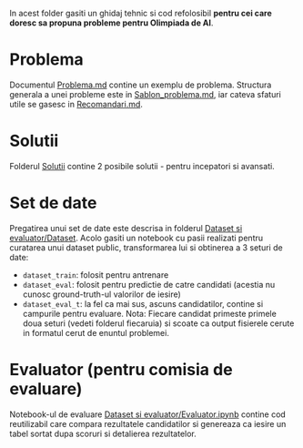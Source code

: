 In acest folder gasiti un ghidaj tehnic si cod refolosibil **pentru cei care doresc sa propuna probleme pentru Olimpiada de AI**.

# Problema
Documentul [Problema.md](Problema.md) contine un exemplu de problema. Structura generala a unei probleme este in [Sablon_problema.md](Sablon_problema.md), iar cateva sfaturi utile se gasesc in [Recomandari.md](Recomandari.md).

# Solutii
Folderul [Solutii](Solutii) contine 2 posibile solutii - pentru incepatori si avansati.
    
# Set de date
Pregatirea unui set de date este descrisa in folderul [Dataset si evaluator/Dataset](Dataset%20si%20evaluator/Dataset). Acolo gasiti un notebook cu pasii realizati pentru curatarea unui dataset public, transformarea lui si obtinerea a 3 seturi de date:
- `dataset_train`: folosit pentru antrenare
- `dataset_eval`: folosit pentru predictie de catre candidati (acestia nu cunosc ground-truth-ul valorilor de iesire)
- `dataset_eval_t`: la fel ca mai sus, ascuns candidatilor, contine si campurile pentru evaluare.
Nota: Fiecare candidat primeste primele doua seturi (vedeti folderul fiecaruia) si scoate ca output fisierele cerute in formatul cerut de enuntul problemei.

# Evaluator (pentru comisia de evaluare)
Notebook-ul de evaluare [Dataset si evaluator/Evaluator.ipynb](Dataset%20si%20evaluator/Evaluator.ipynb) contine cod reutilizabil care compara rezultatele candidatilor si genereaza ca iesire un tabel sortat dupa scoruri si detalierea rezultatelor.
